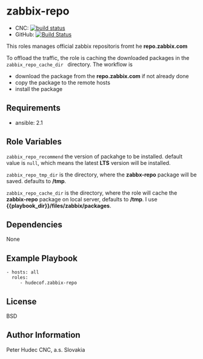 # zabbix-repo

- CNC: [![build status](https://source.cnc.sk/ansible/role-zabbix-repo/badges/master/build.svg)](https://source.cnc.sk/ansible/role-zabbix-repo/commits/master)
- GitHub: [![Build Status](https://travis-ci.org/hudecof/ansible_zabbix-repo.svg?branch=master)](https://travis-ci.org/hudecof/ansible_zabbix-repo)

This roles manages official zabbix repositoris fromt he **repo.zabbix.com**

To offload the traffic, the role is caching the downloaded packages in the `zabbix_repo_cache_dir ` directory. The workflow is

- download the package from the **repo.zabbix.com** if not already done
- copy the package to the remote hosts
- install the package

## Requirements

- ansible: 2.1


## Role Variables

`zabbix_repo_recommend` the version of packahge to be installed. default value is `null`, which means the latest **LTS** version will be installed.

`zabbix_repo_tmp_dir` is the directory, where the **zabbx-repo** package will be saved. defaults to **/tmp**.

`zabbix_repo_cache_dir` is the directory, where the role will cache the **zabbix-repo** package on local server, defaults to **/tmp**. I use **{{playbook_dir}}/files/zabbix/packages**.


## Dependencies

None

## Example Playbook

    - hosts: all
      roles:
         - hudecof.zabbix-repo

## License

BSD

## Author Information

Peter Hudec
CNC, a.s.
Slovakia
